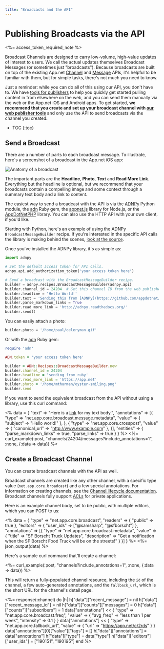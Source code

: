 ```yaml
---
title: "Broadcasts and the API"
---
```


# Publishing Broadcasts via the API

<%= access_token_required_note %>

Broadcast Channels are designed to carry low-volume, high-value updates of interest to users. We call the actual updates themselves Broadcast Messages (or sometimes just "broadcasts"). Because broadcasts are built on top of the existing App.net [Channel](/reference/resources/channel/) and [Message](/reference/resources/message/) APIs, it's helpful to be familiar with them, but for simple tasks, there's not much you need to know.

Just a reminder: while you can do all of this using our API, you don't have to. We have [tools for publishers](https://broadcast.app.net/manage/) to help you quickly get started pulling content in from elsewhere on the web, and you can send them manually via the web or the App.net iOS and Android apps. To get started, **we recommend that you create and set up your broadcast channel with [our web publisher tools](https://broadcast.app.net/manage/)** and only use the API to send broadcasts via the channel you created.

* TOC
{:toc}

## Send a Broadcast

There are a number of parts to each broadcast message. To illustrate, here's a screenshot of a broadcast in the App.net iOS app:

![Anatomy of a broadcast](https://files.app.net/rw8fPgku.png)

The important parts are the **Headline**, **Photo**, **Text** and **Read More Link**. Everything but the headline is optional, but we recommend that your broadcasts contain a compelling image and some context through a summary text body and a link to content.

The easiest way to send a broadcast with the API is via the [ADNPy](http://adnpy.readthedocs.org) Python module, the [adn](https://github.com/adn-rb/adn) Ruby gem, the [appnet.js](https://github.com/duerig/appnet.js) library for Node.js, or the [AppDotNetPHP](https://github.com/jdolitsky/AppDotNetPHP) library. You can also use the HTTP API with your own client, if you'd like.

Starting with Python, here's an example of using the ADNPy `BroadcastMessageBuilder` recipe. If you're interested in the specific API calls the library is making behind the scenes, [look at the source](https://github.com/appdotnet/ADNpy/blob/master/adnpy/recipes/broadcast.py).

Once you've installed the ADNPy library, it's as simple as:

~~~ python
import adnpy

# Set the default access token for API calls.
adnpy.api.add_authorization_token('your access token here')

# Send a broadcast with the BroadcastMessageBuilder recipe.
builder = adnpy.recipes.BroadcastMessageBuilder(adnpy.api)
builder.channel_id = 24204  # Get this channel ID from the web publisher tools
builder.headline = 'Hello World!'
builder.text = 'Sending this from [ADNPy](https://github.com/appdotnet/ADNPy) was easy!'
builder.parse_markdown_links = True
builder.read_more_link = 'http://adnpy.readthedocs.org/'
builder.send()
~~~

You can easily attach a photo:

~~~ python
builder.photo = '/home/paul/celeryman.gif'
~~~

Or with the [adn](https://github.com/adn-rb/adn) Ruby gem:

~~~ ruby
require 'adn'

ADN.token = 'your access token here'

builder = ADN::Recipes::BroadcastMessageBuilder.new
builder.channel_id = 24204
builder.headline = 'sending from ruby'
builder.read_more_link = 'https://app.net'
builder.photo = '/home/mthurman/oyster-smiling.png'
builder.send
~~~

If you want to send the equivalent broadcast from the API without using a library, use this curl command:

<% data = {
    "text" => "Here is a [link](http://www.google.com) for my text body.",
    "annotations" => [{
        "type" => "net.app.core.broadcast.message.metadata",
        "value" => {
            "subject" => "Hello world!"
        },
    },
    {
        "type" => "net.app.core.crosspost",
        "value" => {
            "canonical_url" => "http://www.example.com"
        },
    }],
    "entities" => {
        "parse_markdown_links" => true,
        "parse_links" => true
    }
} %>
<%= curl_example(:post, "channels/24204/messages?include_annotations=1", :none, {:data => data}) %>


## Create a Broadcast Channel

You can create broadcast channels with the API as well.

Broadcast channels are created like any other channel, with a specific type value (`net.app.core.broadcast`) and a few special annotations. For information on creating channels, see the [Channel lifecycle documentation](/reference/resources/channel/lifecycle/). Broadcast channels fully support [ACLs](/reference/resources/channel/) for private applications.

Here is an example channel body, set to be public, with multiple editors, which you can POST to us:

<% data = {
    "type" => "net.app.core.broadcast",
    "readers" => {
        "public" => true
    },
    "editors" => {
        "user_ids" => ["@samsharp", "@sfborscht"]
    },
    "annotations" => [{
        "type" => "net.app.core.broadcast.metadata",
        "value" => {
            "title" => "SF Borscht Truck Updates",
            "description" => "Get a notification when the SF Borscht Food Truck will be on the streets!"
        }
    }]
} %>
<%= json_output(data) %>

Here's a sample curl command that'll create a channel:

<%= curl_example(:post, "channels?include_annotations=1", :none, {:data => data}) %>

This will return a fully-populated channel resource, including the `id` of the channel, a few auto-generated annotations, and the `fallback_url`, which is the short URL for the channel's detail page.

<%= response(:channel) do |h|
    h["data"]["recent_message"] = nil
    h["data"]["recent_message_id"] = nil
    h["data"]["counts"]["messages"] = 0
    h["data"]["counts"]["subscribers"] = 1
    data["annotations"] << {
        "type" => "net.app.core.broadcast.freq",
        "value" => {
            "avg_freq" => "less than 1 per week",
            "intensity" => 0.1
        }
    }
    data["annotations"] << {
        "type" => "net.app.core.fallback_url",
        "value" => {
            "url" => "https://app.net/c/2rds"
        }
    }
    data["annotations"][0]["value"]["tags"] = []
    h["data"]["annotations"] = data["annotations"]
    h["data"]["type"] = data["type"]
    h["data"]["editors"]["user_ids"] = ["190151", "190195"]
end %>
